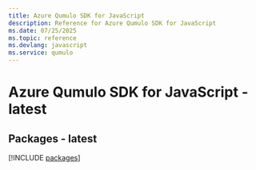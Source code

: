 ```yaml
---
title: Azure Qumulo SDK for JavaScript
description: Reference for Azure Qumulo SDK for JavaScript
ms.date: 07/25/2025
ms.topic: reference
ms.devlang: javascript
ms.service: qumulo
---
```

# Azure Qumulo SDK for JavaScript - latest
## Packages - latest
[!INCLUDE [packages](qumulo-index.md)]